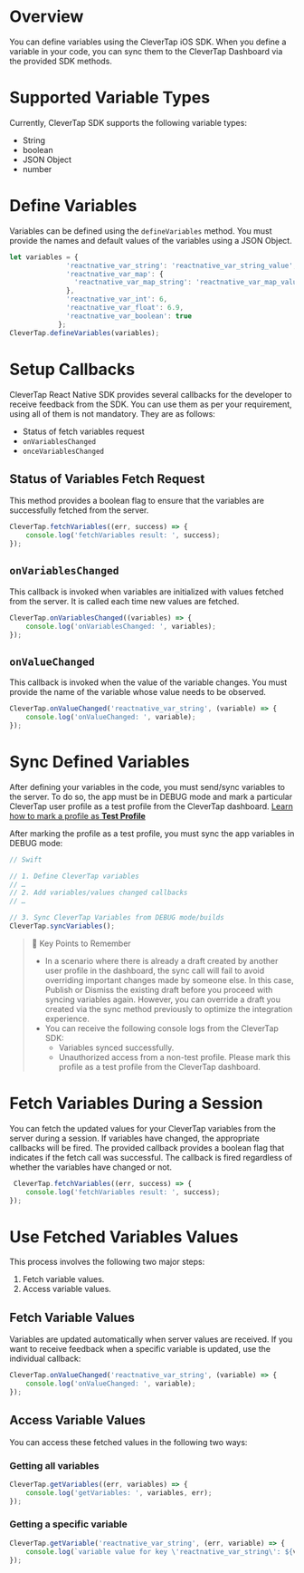 # Overview
You can define variables using the CleverTap iOS SDK. When you define a variable in your code, you can sync them to the CleverTap Dashboard via the provided SDK methods.

# Supported Variable Types

Currently, CleverTap SDK supports the following variable types:

- String
- boolean
- JSON Object
- number

# Define Variables

Variables can be defined using the `defineVariables` method. You must provide the names and default values of the variables using a JSON Object. 

```javascript
let variables = {
              'reactnative_var_string': 'reactnative_var_string_value',
              'reactnative_var_map': {
                'reactnative_var_map_string': 'reactnative_var_map_value'
              },
              'reactnative_var_int': 6,
              'reactnative_var_float': 6.9,
              'reactnative_var_boolean': true
            };
CleverTap.defineVariables(variables);
```

# Setup Callbacks

CleverTap React Native SDK provides several callbacks for the developer to receive feedback from the SDK. You can use them as per your requirement, using all of them is not mandatory. They are as follows:

- Status of fetch variables request
- `onVariablesChanged`
- `onceVariablesChanged`

## Status of Variables Fetch Request

This method provides a boolean flag to ensure that the variables are successfully fetched from the server.

```javascript
CleverTap.fetchVariables((err, success) => {
    console.log('fetchVariables result: ', success);
});
```

## `onVariablesChanged`

This callback is invoked when variables are initialized with values fetched from the server. It is called each time new values are fetched.

```javascript
CleverTap.onVariablesChanged((variables) => {
    console.log('onVariablesChanged: ', variables);
});
```

## `onValueChanged`

This callback is invoked when the value of the variable changes. You must provide the name of the variable whose value needs to be observed.

```javascript
CleverTap.onValueChanged('reactnative_var_string', (variable) => {
    console.log('onValueChanged: ', variable);
});
```

# Sync Defined Variables

After defining your variables in the code, you must send/sync variables to the server. To do so, the app must be in DEBUG mode and mark a particular CleverTap user profile as a test profile from the CleverTap dashboard. [Learn how to mark a profile as **Test Profile**](https://developer.clevertap.com/docs/concepts-user-profiles#mark-a-user-profile-as-a-test-profile)

After marking the profile as a test profile, you must sync the app variables in DEBUG mode:

```javascript
// Swift

// 1. Define CleverTap variables 
// …
// 2. Add variables/values changed callbacks
// …

// 3. Sync CleverTap Variables from DEBUG mode/builds
CleverTap.syncVariables();
```

> 📘 Key Points to Remember
> 
> - In a scenario where there is already a draft created by another user profile in the dashboard, the sync call will fail to avoid overriding important changes made by someone else. In this case, Publish or Dismiss the existing draft before you proceed with syncing variables again. However, you can override a draft you created via the sync method previously to optimize the integration experience.
> - You can receive the following console logs from the CleverTap SDK:
>   - Variables synced successfully.
>   - Unauthorized access from a non-test profile. Please mark this profile as a test profile from the CleverTap dashboard.

# Fetch Variables During a Session

You can fetch the updated values for your CleverTap variables from the server during a session. If variables have changed, the appropriate callbacks will be fired. The provided callback provides a boolean flag that indicates if the fetch call was successful. The callback is fired regardless of whether the variables have changed or not.

```javascript
 CleverTap.fetchVariables((err, success) => {
    console.log('fetchVariables result: ', success);
});
```

# Use Fetched Variables Values

This process involves the following two major steps:

1. Fetch variable values.
2. Access variable values.

## Fetch Variable Values

Variables are updated automatically when server values are received. If you want to receive feedback when a specific variable is updated, use the individual callback:

```javascript
CleverTap.onValueChanged('reactnative_var_string', (variable) => {
    console.log('onValueChanged: ', variable);
});
```

## Access Variable Values

You can access these fetched values in the following two ways:

### Getting all variables

```javascript
CleverTap.getVariables((err, variables) => {
    console.log('getVariables: ', variables, err);
});
```

### Getting a specific variable

```javascript
CleverTap.getVariable('reactnative_var_string', (err, variable) => {
    console.log(`variable value for key \'reactnative_var_string\': ${variable}`);
});
```
